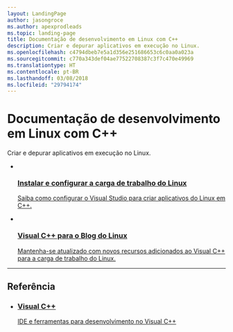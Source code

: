 ```yaml
---
layout: LandingPage
author: jasongroce
ms.author: apexprodleads
ms.topic: landing-page
title: Documentação de desenvolvimento em Linux com C++
description: Criar e depurar aplicativos em execução no Linux.
ms.openlocfilehash: c4794dbeb7e5a1d356e251686653c6c0aa0a023a
ms.sourcegitcommit: c770a343def04ae77522708387c3f7c470e49969
ms.translationtype: HT
ms.contentlocale: pt-BR
ms.lasthandoff: 03/08/2018
ms.locfileid: "29794174"
---
```

# <a name="linux-development-with-c-documentation"></a>Documentação de desenvolvimento em Linux com C++

Criar e depurar aplicativos em execução no Linux.

<ul class="panelContent cardsF">
    <li>
        <a href="/cpp/linux/download-install-and-setup-the-linux-development-workload">
        <div class="cardSize">
            <div class="cardPadding">
                <div class="card">
                    <div class="cardImageOuter">
                        <div class="cardImage">
                            <img src="/media/common/i_setup.svg" alt="">
                        </div>
                    </div>
                    <div class="cardText">
                        <h3>Instalar e configurar a carga de trabalho do Linux</h3>
                        <p>Saiba como configurar o Visual Studio para criar aplicativos do Linux em C++.</p>
                    </div>
                </div>
            </div>
        </div>
        </a>
    </li>
    <li>
        <a href="https://blogs.msdn.microsoft.com/vcblog/2016/03/30/visual-c-for-linux-development/">
        <div class="cardSize">
            <div class="cardPadding">
                <div class="card">
                    <div class="cardImageOuter">
                        <div class="cardImage">
                            <img src="/media/common/i_blog.svg" alt="">
                        </div>
                    </div>
                    <div class="cardText">
                        <h3>Visual C++ para o Blog do Linux</h3>
                        <p>Mantenha-se atualizado com novos recursos adicionados ao Visual C++ para a carga de trabalho do Linux.</p>
                    </div>
                </div>
            </div>
        </div>
        </a>
    </li>
</ul>

---

<h2>Referência</h2>

<ul class="panelContent cardsW">
    <li>
        <div class="cardSize">
            <div class="cardPadding">
                <div class="card">
                    <div class="cardText">
                        <h3><a href="/cpp/visual-cpp-in-visual-studio">Visual C++</a></h3>
                        <p><a href="/cpp/ide/ide-and-tools-for-visual-cpp-development">IDE e ferramentas para desenvolvimento no Visual C++</a></p>
                    </div>
                </div>
            </div>
        </div>
    </li>
</ul>
